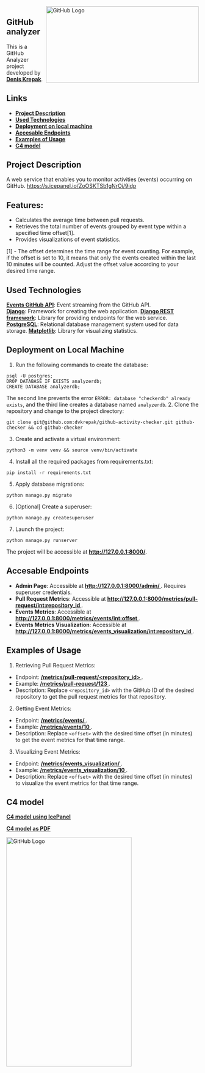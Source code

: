 <img align="right" src="https://i.imgur.com/EkmzUIf.png" alt="GitHub Logo" width="400" height="200">

## **GitHub analyzer**
This is a GitHub Analyzer project developed by **<u> Denis Krepak</u>**.
## Links
- [**<u>Project Description</u>**](#project-description-a-nameproject-descriptiona)
- [**<u> Used Technologies </u>**](#used-technologies-a-nameused-technologiesa)
- [**<u> Deployment on local machine </u>**](#deployment-on-local-machine-a-namedeployment-locala)
- [**<u> Accesable Endpoints </u>**](#accesable-endpoints-a-nameendpointsa)
- [**<u> Examples of Usage </u>**](#examples-of-usage-a-nameexamples-usagea)
- [**<u> C4 model </u>**](#c4-model-a-namec4-modela)
## **Project Description** <a name="project-description"></a>
A web service that enables you to monitor activities (events) occurring on GitHub.
https://s.icepanel.io/ZoOSKTSb1gNrOi/9idp
## **Features:**
- Calculates the average time between pull requests.
- Retrieves the total number of events grouped by event type within a specified time offset[1].
- Provides visualizations of event statistics.

[1] - The offset determines the time range for event counting. For example, if the offset is set to 10, it means that only the events created within the last 10 minutes will be counted. Adjust the offset value according to your desired time range.

## **Used Technologies** <a name="used-technologies"></a>
**[Events GitHub API](https://api.github.com/events)**: Event streaming from the GitHub API.  
**[Django](https://docs.djangoproject.com/en/4.2/)**:  Framework for creating the web application.
**[Django REST framework](https://www.django-rest-framework.org/)**: Library for providing endpoints for the web service.
**[PostgreSQL](https://www.postgresql.org/docs/)**: Relational database management system used for data storage.
**[Matplotlib](https://matplotlib.org/stable/index.html)**: Library for visualizing statistics.
## Deployment on Local Machine <a name="deployment-local"></a>
1. Run the following commands to create the database:
```
psql -U postgres;
DROP DATABASE IF EXISTS analyzerdb;
CREATE DATABASE analyzerdb;
```
The second line prevents the error `ERROR: database "checkerdb" already exists`, 
and the third line creates a database named `analyzerdb`.
2. Clone the repository and change to the project directory:
```
git clone git@github.com:dvkrepak/github-activity-checker.git github-checker && cd github-checker
```
3. Create and activate a virtual environment:
```
python3 -m venv venv && source venv/bin/activate
```
4. Install all the required packages from requirements.txt:
```
pip install -r requirements.txt
```
5. Apply database migrations:
```
python manage.py migrate
```
6. [Optional] Create a superuser:
```
python manage.py createsuperuser
```
7. Launch the project:
```
python manage.py runserver
```
The project will be accessible at **http://127.0.0.1:8000/**.
## Accesable Endpoints <a name="endpoints"></a>
- **Admin Page**: Accessible at **<u> http://127.0.0.1:8000/admin/ </u>**. Requires superuser credentials.
- **Pull Request Metrics**: Accessible at **<u>  http://127.0.0.1:8000/metrics/pull-request/<int:repository_id> </u>**.
- **Events Metrics**: Accessible at **<u>  http://127.0.0.1:8000/metrics/events/<int:offset> </u>**.
- **Events Metrics Visualization**: Accessible at **<u>  http://127.0.0.1:8000/metrics/events_visualization/<int:repository_id> </u>**.
## Examples of Usage <a name="examples-usage"></a>
1. Retrieving Pull Request Metrics:
* Endpoint: **<u>  /metrics/pull-request/<repository_id> </u>**.
* Example: **<u> /metrics/pull-request/123 </u>**.
* Description: Replace `<repository_id>` with the GitHub ID of the desired repository to get the pull request metrics for that repository.

2. Getting Event Metrics:

* Endpoint: **<u>  /metrics/events/<offset> </u>**.
* Example: **<u>  /metrics/events/10 </u>**.
* Description: Replace `<offset>` with the desired time offset (in minutes) to get the event metrics for that time range.

3. Visualizing Event Metrics:

* Endpoint: **<u>  /metrics/events_visualization/<offset> </u>**.
* Example: **<u>  /metrics/events_visualization/10 </u>**.
* Description: Replace `<offset>` with the desired time offset (in minutes) to visualize the event metrics for that time range.
## C4 model <a name="c4-model"></a>
**<u> [C4 model using IcePanel](https://s.icepanel.io/ZoOSKTSb1gNrOi/9idp) </u>**

**<u> [C4 model as PDF](https://c4model-github-parser.tiiny.site/) </u>**

<img src="https://i.imgur.com/cGjF2SL.png" alt="GitHub Logo" width="328" height="600">

